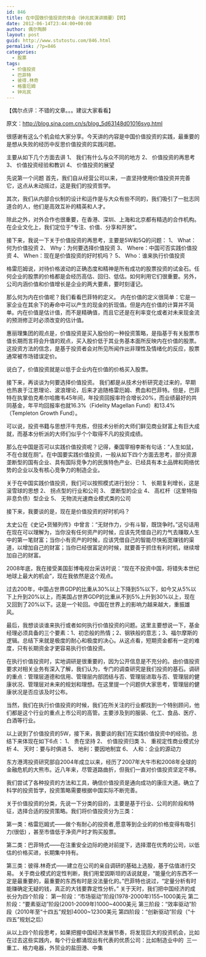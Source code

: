 ```yaml
---
id: 846
title: 在中国做价值投资的体会（钟兆民演讲摘要）【转】
date: 2012-06-14T23:44:00+00:00
author: 偶尔陶醉
layout: post
guid: http://www.stutostu.com/846.html
permalink: /?p=846
categories:
  - 股票
tags:
  - 价值投资
  - 巴菲特
  - 彼得.林奇
  - 格雷厄姆
  - 钟兆民
---
```

【偶尔点评：不错的文章。。。建议大家看看】

原文：http://blog.sina.com.cn/s/blog_5d63148d01016svg.html

很感谢有这么个机会给大家分享。今天讲的内容是中国价值投资的实践，最重要的是想从失败的经历中反思价值投资的实践问题。




主要从如下几个方面去讲
1、 我们有什么与众不同的地方
2、 价值投资的再思考
3、 价值投资经验和教训
4、 价值投资的展望

先说第一个问题
首先，我们自从经营公司以来，一直坚持使用价值投资并完善它，这点从未动摇过，这是我们的投资哲学。

其次，我们从内部合伙制的设计和运作是与大众有些不同的，我们吸引了一批志同道合的人，他们是高效互补的精英和人才。

除此之外，对外合作也很重要，在香港、深圳、上海和北京都有精选的合作机构。在企业文化上，我们定位于“专注、价值、分享和开放”。

接下来，我说一下关于价值投资的再思考，主要是5W和5Q的问题：
1、 What：何为价值投资
2、 Why：为何要选择价值投资
3、 Where：中国可否实践价值投资
4、 When：现在是价值投资的好时机吗？
5、 Who：谁来执行价值投资

格雷厄姆说，对待价格波动的正确态度和精神是所有成功的股票投资的试金石。任何企业的股票的价格都是会经历高估、回归、低估。如何利用它们很重要。另外，公司内涵价值和价值增长是企业的两大要素，要时刻谨记。

那么何为内在价值呢？我们看看巴菲特的定义。 内在价值的定义很简单：它是一家企业在其余下的寿命中可以产生的现金的折现值。但是内在价值的计算并不简单。内在价值是估计值，而不是精确值，而且它还是在利率变化或者对未来现金流的预测修正时必须改变的估计值。

惠丽理集团的观点是，价值投资是买入股份的一种投资策略，是指基于有关股票市值长期而言将会升值的观点，买入股价低于其业务基本面所反映内在价值的股票。这投资方法的信念，是基于投资者会对所见所闻作出非理性及情绪化的反应，股票通常被市场错误定价。

说白了，价值投资就是以低于企业内在价值的价格买入股票。

接下来，再谈谈为何要选择价值投资。
我们都是从技术分析研究走过来的，早期也热衷于江恩理论、波浪理论，后来才追随格雷厄姆、费血和巴菲特。但是，巴菲特在执掌伯克希尔哈撒韦45年间，年投资回报率符合增长20%，而业绩最好的共同基金，年平均回报率也就16.3%（Fidelity Magellan Fund）和13.4%（Templeton Growth Fund）。

可以说，投资书籍与思想汗牛充栋，但技术分析的大师们鲜见商业财富上有巨大成就，而基本分析派的大师们似乎个个取得不凡的投资成绩。

那么在中国是否可以实践价值投资呢？记得，秦国宰相李斯有句话：“人生如鼠，不在仓就在厕”。在中国要实践价值投资，一般从如下四个方面去思考，部分资源垄断型的国有企业、具有国际竞争力的民族特色产业、已经具有本土品牌和网络优势的企业以及有核心竞争力的制造企业。

关于在中国实践价值投资，我们可以按照模式进行划分：
1、 长期复利增长，这是滚雪球的思想
2、 拐点型的行业和公司
3、 垄断型的企业
4、 高杠杆（这里特指非息负债）型企业
5、 无物流光速商业模式类的公司

接下来，我要谈的是，现在是价值投资的好时机吗？

太史公在《史记•货殖列传》中曾言：“无财作力，少有斗智，既饶争时。”这句话用在现在可以理解为，当你没有任何资产的时候，应该先凭借自己的力气去赚取人生中的第一笔财富；当你小有资产的时候，应该凭借自己的智能尽快拓宽赚钱的渠道，以增加自己的财富；当你已经很富足的时候，就要善于抓住有利时机，继续增加自己的财富。

2008年底，我在接受美国彭博电视台采访时说：“现在不投资中国，将错失本世纪地球上最大的机会”，现在我依然是这个观点。

过去200年，中国占世界GDP的比重从30%以上下降到5%以下，如今又从5%以下上升到20%以上，而美国占世界GDP的比重从不到5%上升到30%以上，现在又回到了20%以下。这是一个轮回。中国在世界上的影响力越来越大，重振雄风。

最后，我想谈谈谁来执行或者如何执行价值投资的问题。这里主要想说一下，基金经理必须具备的三个要素：1、初恋般的热情；2、钢铁般的意志；3、福尔摩斯的逻辑。总结下来就是极度的耐心和极度的决心。从这点看，短期资金都有一定的难度，只有长期资金才更容易执行价值投资。

在执行价值投资时，实地调研是很重要的，因为公开信息是不充分的。由价值投资要求对相关业务有深入了解，我们认为，专门的调查研究是我们投资的基石。调研的重点：管理层道德和信用、管理层内部团结与否、管理层进取与否、管理层的健康状况、管理层对未来的规划和理想。在这里提一个问题供大家思考，管理层的健康状况是否应该及时公布。

当然，我们在执行价值投资的时候，我们在所关注的行业都找到一个特别顾问，他们都是这个行业的重点上市公司的高管。主要涉及到的服装、化工、食品、医疗、白酒等行业。

以上说到了价值投资的5W，接下来，我要谈的我们在实践价值投资中的经验。总结下来体现在如下6点：
1、 贵在坚持
2、 价值投资归类
3、 重视定性商业模式分析
4、 天时：要与时俱进
5、 地利：要因地制宜
6、 人和：企业的源动力

东方港湾投资研究部自2004年成立以来，经历了2007年大牛市和2008年全球的金融危机的大熊市。近八年来，尽管道路曲折，但我们一直对价值投资坚定不移。

我们尝试了各种投资的方法和工具，确信价值投资是通向成功的康庄大道。确立了科学的投资哲学，投资策略需要根据中国实际不断完善。&nbsp;

关于价值投资的分类，先说一下分类的目的，主要是基于行业、公司的阶段和特征，选择合适的投资策略。我们将价值投资分为三类：

第一类：格雷厄姆式——做个有耐心的投资者,愿意等到企业的的价格变得有吸引力(很低) ，甚至市值低于净资产时才购买股票。

第二类：巴菲特式——在注重安全边际的绝对前提下，选择潜在优秀的公司，以低估的价格买进，长期集中持有。

第三类：彼得.林奇式——建立在公司的亲自调研的基础上选股，基于估值进行交易。
关于商业模式的定性判断，我们用爱因斯坦的话说就是，“能量化的东西不一定是最重要的，最重要的东西有时是没法量化的。”巴菲特也说过，“定量分析有时能赚确定无疑的钱，真正的大钱要靠定性分析。”
关于天时，我们把中国经济的成长分为四个阶段：
第一阶段：“市场驱动”阶段(1978-2000年)155~1000美元
第二阶段：“要素驱动”阶段(2001-2009年)1000~4000美元
第三阶段：“效率驱动”阶段（2010年至“十四五”规划)4000~12300美元
第四阶段：“创新驱动”阶段（“十四五”规划之后）

从以上四个阶段思考，如果把握中国经济发展节奏，将发现巨大的投资机会，比如在过去这些实践内，每个行业都涌现出有代表的优质公司：比如制造业中的&nbsp; 三一重工、格力电器，外贸业的盐田港、中集